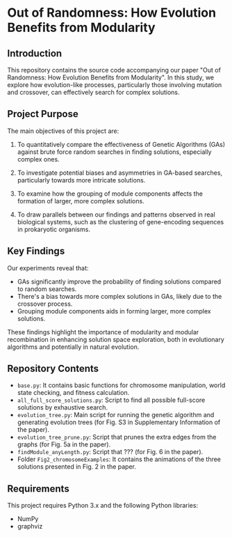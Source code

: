 # Out of Randomness: How Evolution Benefits from Modularity

## Introduction

This repository contains the source code accompanying our paper "Out of Randomness: How Evolution Benefits from Modularity". In this study, we explore how evolution-like processes, particularly those involving mutation and crossover, can effectively search for complex solutions.

## Project Purpose

The main objectives of this project are:

1. To quantitatively compare the effectiveness of Genetic Algorithms (GAs) against brute force random searches in finding solutions, especially complex ones.

2. To investigate potential biases and asymmetries in GA-based searches, particularly towards more intricate solutions.

3. To examine how the grouping of module components affects the formation of larger, more complex solutions.

4. To draw parallels between our findings and patterns observed in real biological systems, such as the clustering of gene-encoding sequences in prokaryotic organisms.

## Key Findings

Our experiments reveal that:

- GAs significantly improve the probability of finding solutions compared to random searches.
- There's a bias towards more complex solutions in GAs, likely due to the crossover process.
- Grouping module components aids in forming larger, more complex solutions.

These findings highlight the importance of modularity and modular recombination in enhancing solution space exploration, both in evolutionary algorithms and potentially in natural evolution.

## Repository Contents
- `base.py`: It contains basic functions for chromosome manipulation, world state checking, and fitness calculation.
- `all_full_score_solutions.py`: Script to find all possible full-score solutions by exhaustive search.
- `evolution_tree.py`: Main script for running the genetic algorithm and generating evolution trees (for Fig. S3 in Supplementary Information of the paper).
- `evolution_tree_prune.py`: Script that prunes the extra edges from the graphs (for Fig. 5a in the paper).
- `findModule_anyLength.py`: Script that ??? (for Fig. 6 in the paper).
- Folder `Fig2_chromosomeExamples`: It contains the animations of the three solutions presented in Fig. 2 in the paper.


## Requirements
This project requires Python 3.x and the following Python libraries:
- NumPy
- graphviz
